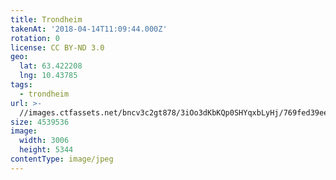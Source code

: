 ```yaml
---
title: Trondheim
takenAt: '2018-04-14T11:09:44.000Z'
rotation: 0
license: CC BY-ND 3.0
geo:
  lat: 63.422208
  lng: 10.43785
tags:
  - trondheim
url: >-
  //images.ctfassets.net/bncv3c2gt878/3iOo3dKbKQp0SHYqxbLyHj/769fed39ee33fd09ec61a65c6e80b61b/trondheim_41447332242_o
size: 4539536
image:
  width: 3006
  height: 5344
contentType: image/jpeg
---
```


